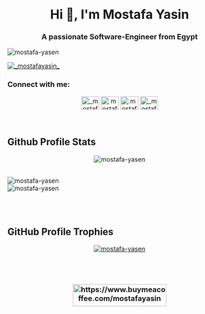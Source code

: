 <!--
- 👋 Hi, I’m @mostafa-yasen
- 👀 I’m very interested in coding.
- 🌱 I’m currently learning Node.js/Angular.js
- 💞️ I’m looking to collaborate on large mid-large projects in an Enterprise
- 📫 Reach me directly by sending to mostafa.a.yasin@gmail.com
-->
<!---
mostafa-yasen/mostafa-yasen is a ✨ special ✨ repository because its `README.md` (this file) appears on your GitHub profile.
You can click the Preview link to take a look at your changes.
--->

<h1 align="center">Hi 👋, I'm Mostafa Yasin</h1>
<h3 align="center">A passionate Software-Engineer from Egypt</h3>

<p align="left"> <img src="https://komarev.com/ghpvc/?username=mostafa-yasen&label=Profile%20views&color=0e75b6&style=flat" alt="mostafa-yasen" /> </p>


<p align="left"> <a href="https://twitter.com/_mostafayasin_" target="blank"><img src="https://img.shields.io/twitter/follow/_mostafayasin_?logo=twitter&style=for-the-badge" alt="_mostafayasin_" /></a> </p>


<h3 align="left">Connect with me:</h3>
<p align="center">
<a href="https://twitter.com/_mostafayasin_" target="blank"><img align="center" src="https://raw.githubusercontent.com/rahuldkjain/github-profile-readme-generator/master/src/images/icons/Social/twitter.svg" alt="_mostafayasin_" height="30" width="40" /></a>
<a href="https://linkedin.com/in/mostafa-yasin" target="blank"><img align="center" src="https://raw.githubusercontent.com/rahuldkjain/github-profile-readme-generator/master/src/images/icons/Social/linked-in-alt.svg" alt="mostafa-yasin" height="30" width="40" /></a>
<a href="https://fb.com/mostafa.yasin.2013" target="blank"><img align="center" src="https://raw.githubusercontent.com/rahuldkjain/github-profile-readme-generator/master/src/images/icons/Social/facebook.svg" alt="mostafa.yasin.2013" height="30" width="40" /></a>
<a href="https://instagram.com/_mostafayasin_" target="blank"><img align="center" src="https://raw.githubusercontent.com/rahuldkjain/github-profile-readme-generator/master/src/images/icons/Social/instagram.svg" alt="_mostafayasin_" height="30" width="40" /></a>
</p>

<br>
<h2>Github Profile Stats</h2>

<p align="center">
<img align="center" src="https://github-readme-stats.vercel.app/api/top-langs?username=mostafa-yasen&show_icons=true&locale=en&layout=compact&count_private=true" alt="mostafa-yasen" /></p>
<br>

<img align="center" src="https://github-readme-stats.vercel.app/api?username=mostafa-yasen&show_icons=true&locale=en" alt="mostafa-yasen" />

<br>
<img align="center" src="https://github-readme-streak-stats.herokuapp.com/?user=mostafa-yasen&" alt="mostafa-yasen" />
</p>

<br>
<br>
<h2>GitHub Profile Trophies</h2>
<p align="center">
<a href="https://github.com/ryo-ma/github-profile-trophy"
><img src="https://github-profile-trophy.vercel.app/?username=mostafa-yasen&row=2&column=3" alt="mostafa-yasen" /></a>
</p>

<br>
<br>
<h3 align="center">
<a href="https://www.buymeacoffee.com/mostafayasin">
<img align="center" src="https://cdn.buymeacoffee.com/buttons/v2/default-yellow.png" height="50" width="210" alt="https://www.buymeacoffee.com/mostafayasin" />
</a>
</h3>

<p>
<a > 

</a>
</p>
